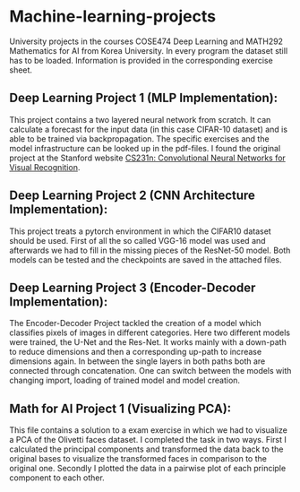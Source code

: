 # Machine-learning-projects
University projects in the courses COSE474 Deep Learning and MATH292 Mathematics for AI from Korea University.
In every program the dataset still has to be loaded. Information is provided in the corresponding exercise sheet.

## Deep Learning Project 1 (MLP Implementation):
This project contains a two layered neural network from scratch. It can calculate a forecast for the input data (in this case CIFAR-10 dataset) and is able to be trained via backpropagation. The specific exercises and the model infrastructure can be looked up in the pdf-files. I found the original project at the Stanford website <a href="https://www.w3schools.com](http://cs231n.stanford.edu/">CS231n: Convolutional Neural Networks for Visual Recognition</a>.

## Deep Learning Project 2 (CNN Architecture Implementation):
This project treats a pytorch environment in which the CIFAR10 dataset should be used. First of all the so called VGG-16 model was used and afterwards we had to fill in the missing pieces of the ResNet-50 model. Both models can be tested and the checkpoints are saved in the attached files.

## Deep Learning Project 3 (Encoder-Decoder Implementation):
The Encoder-Decoder Project tackled the creation of a model which classifies pixels of images in different categories. Here two different models were trained, the U-Net and the Res-Net. It works mainly with a down-path to reduce dimensions and then a corresponding up-path to increase dimensions again. In between the single layers in both paths both are connected through concatenation. One can switch between the models with changing import, loading of trained model and model creation.

## Math for AI Project 1 (Visualizing PCA):
This file contains a solution to a exam exercise in which we had to visualize a PCA of the Olivetti faces dataset. I completed the task in two ways. First I calculated the principal components and transformed the data back to the original bases to visualize the transformed faces in comparison to the original one. Secondly I plotted the data in a pairwise plot of each principle component to each other.
